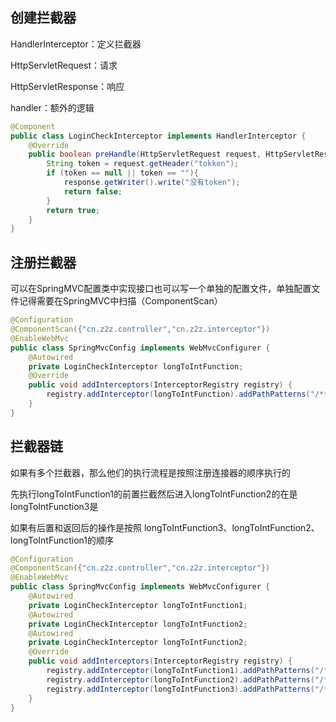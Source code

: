 ## 创建拦截器

HandlerInterceptor：定义拦截器

HttpServletRequest：请求

HttpServletResponse：响应

handler：额外的逻辑

```java
@Component
public class LoginCheckInterceptor implements HandlerInterceptor {
    @Override
    public boolean preHandle(HttpServletRequest request, HttpServletResponse response, Object handler) throws Exception {
        String token = request.getHeader("tokken");
        if (token == null || token == ""){
            response.getWriter().write("没有token");
            return false;
        }
        return true;
    }
}
```

## 注册拦截器

可以在SpringMVC配置类中实现接口也可以写一个单独的配置文件，单独配置文件记得需要在SpringMVC中扫描（ComponentScan）

```java
@Configuration
@ComponentScan({"cn.z2z.controller","cn.z2z.interceptor"})
@EnableWebMvc
public class SpringMvcConfig implements WebMvcConfigurer {
    @Autowired
    private LoginCheckInterceptor longToIntFunction;
    @Override
    public void addInterceptors(InterceptorRegistry registry) {
        registry.addInterceptor(longToIntFunction).addPathPatterns("/**");
    }
}
```

## 拦截器链

如果有多个拦截器，那么他们的执行流程是按照注册连接器的顺序执行的

先执行longToIntFunction1的前置拦截然后进入longToIntFunction2的在是longToIntFunction3是

如果有后置和返回后的操作是按照 longToIntFunction3、longToIntFunction2、longToIntFunction1的顺序

```java
@Configuration
@ComponentScan({"cn.z2z.controller","cn.z2z.interceptor"})
@EnableWebMvc
public class SpringMvcConfig implements WebMvcConfigurer {
    @Autowired
    private LoginCheckInterceptor longToIntFunction1;
    @Autowired
    private LoginCheckInterceptor longToIntFunction2;
    @Autowired
    private LoginCheckInterceptor longToIntFunction2;
    @Override
    public void addInterceptors(InterceptorRegistry registry) {
        registry.addInterceptor(longToIntFunction1).addPathPatterns("/**");
        registry.addInterceptor(longToIntFunction2).addPathPatterns("/**");
        registry.addInterceptor(longToIntFunction3).addPathPatterns("/**");
    }
}
```

